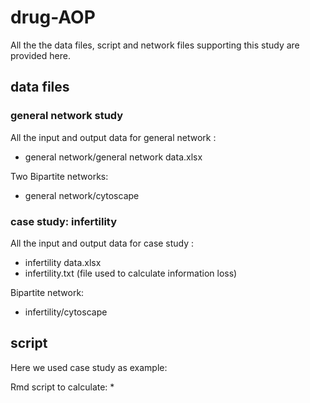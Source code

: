 # drug-AOP
All the the data files, script and network files supporting this study are provided here.

## data files

### general network study
All the input and output data for general network :
* general network/general network data.xlsx

Two Bipartite networks:
* general network/cytoscape

### case study: infertility
All the input and output data for case study :
* infertility data.xlsx
* infertility.txt (file used to calculate information loss)

Bipartite network:
* infertility/cytoscape

## script
Here we used case study as example:

Rmd script to calculate:
*








